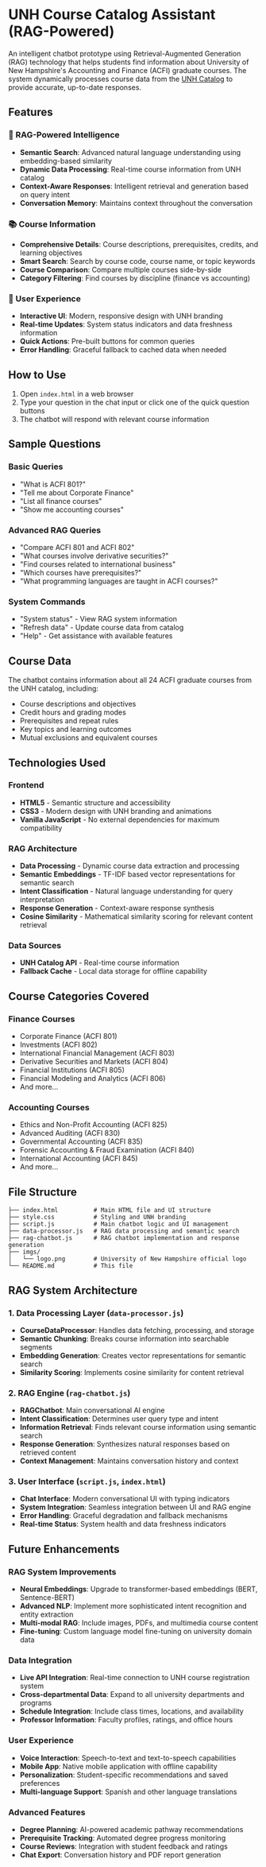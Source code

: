 # UNH Course Catalog Assistant (RAG-Powered)

An intelligent chatbot prototype using Retrieval-Augmented Generation (RAG) technology that helps students find information about University of New Hampshire's Accounting and Finance (ACFI) graduate courses. The system dynamically processes course data from the [UNH Catalog](https://catalog.unh.edu/graduate/course-descriptions/acfi/) to provide accurate, up-to-date responses.

## Features

### 🤖 RAG-Powered Intelligence
- **Semantic Search**: Advanced natural language understanding using embedding-based similarity
- **Dynamic Data Processing**: Real-time course information from UNH catalog
- **Context-Aware Responses**: Intelligent retrieval and generation based on query intent
- **Conversation Memory**: Maintains context throughout the conversation

### 📚 Course Information
- **Comprehensive Details**: Course descriptions, prerequisites, credits, and learning objectives
- **Smart Search**: Search by course code, course name, or topic keywords
- **Course Comparison**: Compare multiple courses side-by-side
- **Category Filtering**: Find courses by discipline (finance vs accounting)

### 🎨 User Experience
- **Interactive UI**: Modern, responsive design with UNH branding
- **Real-time Updates**: System status indicators and data freshness information
- **Quick Actions**: Pre-built buttons for common queries
- **Error Handling**: Graceful fallback to cached data when needed

## How to Use

1. Open `index.html` in a web browser
2. Type your question in the chat input or click one of the quick question buttons
3. The chatbot will respond with relevant course information

## Sample Questions

### Basic Queries
- "What is ACFI 801?"
- "Tell me about Corporate Finance"
- "List all finance courses"
- "Show me accounting courses"

### Advanced RAG Queries
- "Compare ACFI 801 and ACFI 802"
- "What courses involve derivative securities?"
- "Find courses related to international business"
- "Which courses have prerequisites?"
- "What programming languages are taught in ACFI courses?"

### System Commands
- "System status" - View RAG system information
- "Refresh data" - Update course data from catalog
- "Help" - Get assistance with available features

## Course Data

The chatbot contains information about all 24 ACFI graduate courses from the UNH catalog, including:

- Course descriptions and objectives
- Credit hours and grading modes
- Prerequisites and repeat rules
- Key topics and learning outcomes
- Mutual exclusions and equivalent courses

## Technologies Used

### Frontend
- **HTML5** - Semantic structure and accessibility
- **CSS3** - Modern design with UNH branding and animations
- **Vanilla JavaScript** - No external dependencies for maximum compatibility

### RAG Architecture
- **Data Processing** - Dynamic course data extraction and processing
- **Semantic Embeddings** - TF-IDF based vector representations for semantic search
- **Intent Classification** - Natural language understanding for query interpretation
- **Response Generation** - Context-aware response synthesis
- **Cosine Similarity** - Mathematical similarity scoring for relevant content retrieval

### Data Sources
- **UNH Catalog API** - Real-time course information
- **Fallback Cache** - Local data storage for offline capability

## Course Categories Covered

### Finance Courses
- Corporate Finance (ACFI 801)
- Investments (ACFI 802)
- International Financial Management (ACFI 803)
- Derivative Securities and Markets (ACFI 804)
- Financial Institutions (ACFI 805)
- Financial Modeling and Analytics (ACFI 806)
- And more...

### Accounting Courses
- Ethics and Non-Profit Accounting (ACFI 825)
- Advanced Auditing (ACFI 830)
- Governmental Accounting (ACFI 835)
- Forensic Accounting & Fraud Examination (ACFI 840)
- International Accounting (ACFI 845)
- And more...

## File Structure

```
├── index.html          # Main HTML file and UI structure
├── style.css           # Styling and UNH branding
├── script.js           # Main chatbot logic and UI management
├── data-processor.js   # RAG data processing and semantic search
├── rag-chatbot.js      # RAG chatbot implementation and response generation
├── imgs/
│   └── logo.png        # University of New Hampshire official logo
└── README.md           # This file
```

## RAG System Architecture

### 1. Data Processing Layer (`data-processor.js`)
- **CourseDataProcessor**: Handles data fetching, processing, and storage
- **Semantic Chunking**: Breaks course information into searchable segments
- **Embedding Generation**: Creates vector representations for semantic search
- **Similarity Scoring**: Implements cosine similarity for content retrieval

### 2. RAG Engine (`rag-chatbot.js`)
- **RAGChatbot**: Main conversational AI engine
- **Intent Classification**: Determines user query type and intent
- **Information Retrieval**: Finds relevant course information using semantic search
- **Response Generation**: Synthesizes natural responses based on retrieved content
- **Context Management**: Maintains conversation history and context

### 3. User Interface (`script.js`, `index.html`)
- **Chat Interface**: Modern conversational UI with typing indicators
- **System Integration**: Seamless integration between UI and RAG engine
- **Error Handling**: Graceful degradation and fallback mechanisms
- **Real-time Status**: System health and data freshness indicators

## Future Enhancements

### RAG System Improvements
- **Neural Embeddings**: Upgrade to transformer-based embeddings (BERT, Sentence-BERT)
- **Advanced NLP**: Implement more sophisticated intent recognition and entity extraction
- **Multi-modal RAG**: Include images, PDFs, and multimedia course content
- **Fine-tuning**: Custom language model fine-tuning on university domain data

### Data Integration
- **Live API Integration**: Real-time connection to UNH course registration system
- **Cross-departmental Data**: Expand to all university departments and programs
- **Schedule Integration**: Include class times, locations, and availability
- **Professor Information**: Faculty profiles, ratings, and office hours

### User Experience
- **Voice Interaction**: Speech-to-text and text-to-speech capabilities
- **Mobile App**: Native mobile application with offline capability
- **Personalization**: Student-specific recommendations and saved preferences
- **Multi-language Support**: Spanish and other language translations

### Advanced Features
- **Degree Planning**: AI-powered academic pathway recommendations
- **Prerequisite Tracking**: Automated degree progress monitoring
- **Course Reviews**: Integration with student feedback and ratings
- **Chat Export**: Conversation history and PDF report generation

